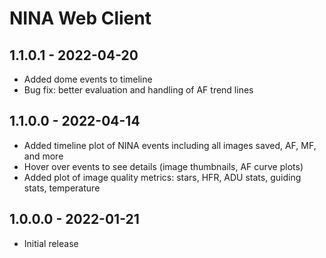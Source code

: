 # NINA Web Client

## 1.1.0.1 - 2022-04-20
* Added dome events to timeline
* Bug fix: better evaluation and handling of AF trend lines

## 1.1.0.0 - 2022-04-14
* Added timeline plot of NINA events including all images saved, AF, MF, and more
* Hover over events to see details (image thumbnails, AF curve plots)
* Added plot of image quality metrics: stars, HFR, ADU stats, guiding stats, temperature

## 1.0.0.0 - 2022-01-21
* Initial release
